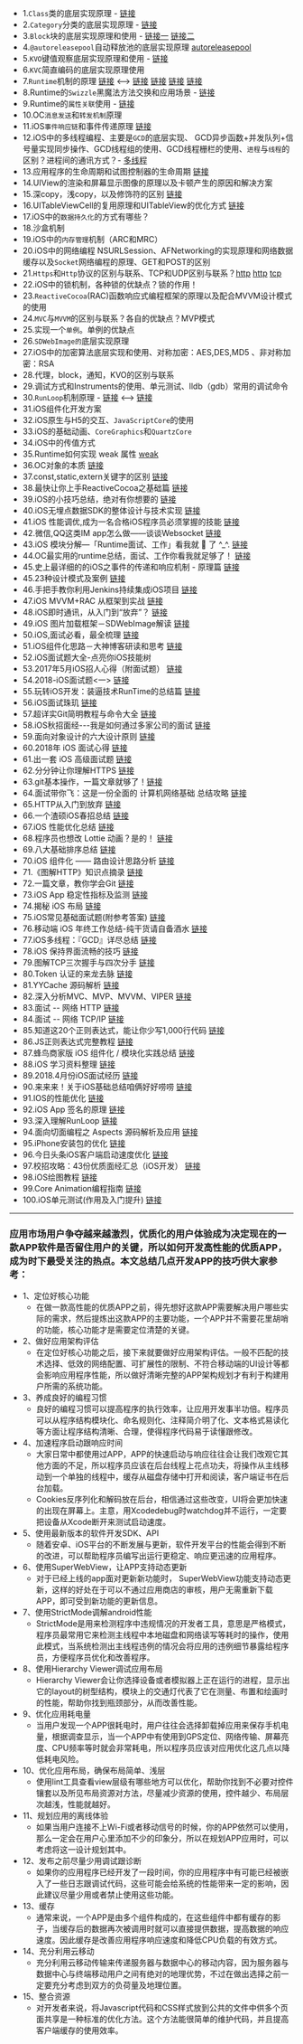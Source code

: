 - 1.`Class`类的底层实现原理 - [链接](https://www.jianshu.com/p/74db5638f34f)
- 2.``Category``分类的底层实现原理 - [链接](https://www.jianshu.com/p/fa66c8be42a2)
- 3.`Block`块的底层实现原理和使用 - [链接一](https://www.jianshu.com/p/c99f4974ddb5)  [链接二](https://www.jianshu.com/p/8865ff43f30e)
- 4.`@autoreleasepool`自动释放池的底层实现原理 [autoreleasepool](https://juejin.im/post/59eabe2451882578ca2dc145)
- 5.`KVO`键值观察底层实现原理和使用 - [链接](https://www.jianshu.com/p/5477cf91bb32)
- 6.`KVC`简直编码的底层实现原理使用
- 7.`Runtime`机制的原理 [链接](https://www.jianshu.com/p/8acdedf9c1af) <--> [链接](https://www.jianshu.com/p/d949b51d5de7) [链接](https://www.jianshu.com/p/27ee04f3ed7b) [链接](https://www.jianshu.com/p/4546f22b2e96) [链接](https://www.jianshu.com/p/57e3f555756e)
- 8.Runtime的`Swizzle`黑魔法方法交换和应用场景 - [链接](https://www.jianshu.com/p/8acdedf9c1af)
- 9.Runtime的`属性关联`使用 - [链接](https://www.jianshu.com/p/0f9b990e8b0a)
- 10.OC`消息发送`和`转发机制`原理
- 11.iOS`事件响应链`和事件传递原理 [链接](https://www.jianshu.com/p/2e074db792ba)
- 12.iOS中的多线程编程、主要是`GCD`的底层实现、 GCD异步函数+并发队列+信号量实现同步操作、GCD线程组的使用、GCD线程栅栏的使用、`进程`与`线程`的区别？进程间的通讯方式？- [多线程](https://www.jianshu.com/p/f28a50f72bb1)
- 13.应用程序的生命周期和试图控制器的生命周期 [链接](https://www.jianshu.com/p/d60b388b19f5)
- 14.UIView的渲染和屏幕显示图像的原理以及卡顿产生的原因和解决方案
- 15.深copy，浅copy，以及修饰符的区别 [链接](https://www.jianshu.com/p/50015abbfbdb)
-  16.UITableViewCell的复用原理和UITableView的优化方式 [链接](https://www.jianshu.com/p/2b192257276f)
-  17.iOS中的`数据持久化`的方式有哪些？
- 18.沙盒机制
- 19.iOS中的`内存管理`机制（ARC和MRC）
- 20.iOS中的网络编程 NSURLSession、AFNetworking的实现原理和网络数据缓存以及`Socket`网络编程的原理、GET和POST的区别
- 21.`Https`和`Http`协议的区别与联系、TCP和UDP区别与联系？[http](https://www.jianshu.com/p/0dd08712c649) [http](https://juejin.im/post/5872309261ff4b005c4580d4) [tcp](https://juejin.im/post/586cfcf8da2f600055ce8a8d)
- 22.iOS中的锁机制，各种锁的优缺点？锁的作用！
- 23.`ReactiveCocoa`(RAC)函数响应式编程框架的原理以及配合MVVM设计模式的使用
- 24.`MVC`与`MVVM`的区别与联系？各自的优缺点？MVP模式
- 25.实现一个`单例`。单例的优缺点
- 26.`SDWebImage的`底层实现原理
- 27.iOS中的加密算法底层实现和使用、对称加密：AES,DES,MD5  、非对称加密：RSA
- 28.代理，block，通知，KVO的区别与联系
- 29.调试方式和Instruments的使用、单元测试、lldb（gdb）常用的调试命令
- 30.`RunLoop`机制原理 - [链接](https://www.jianshu.com/p/de752066d0ad) <—>   [链接](https://www.jianshu.com/p/b9426458fcf6)
- 31.iOS组件化开发方案
- 32.iOS原生与H5的交互、`JavaScriptCore`的使用
- 33.iOS的基础动画、`CoreGraphics`和`QuartzCore`
- 34.iOS中的传值方式
- 35.Runtime如何实现 weak 属性 [weak](https://juejin.im/post/58ffe5fb5c497d0058158fee)
- 36.OC对象的本质 [链接](https://www.jianshu.com/p/aa7ccadeca88)
- 37.const,static,extern关键字的区别 [链接](https://www.jianshu.com/p/91e10d1a5242)
- 38.最快让你上手ReactiveCocoa之基础篇 [链接](https://www.jianshu.com/p/87ef6720a096)
- 39.iOS的小技巧总结，绝对有你想要的 [链接](https://www.jianshu.com/p/4523eafb4cd4)
- 40.iOS无埋点数据SDK的整体设计与技术实现 [链接](https://www.jianshu.com/p/5f16e1de6d5a)
- 41.iOS 性能调优,成为一名合格iOS程序员必须掌握的技能 [链接](https://www.jianshu.com/p/05b68c84913a)
- 42.微信,QQ这类IM app怎么做——谈谈Websocket [链接](https://www.jianshu.com/p/bcefda55bce4)
- 43.iOS 模块分解—「Runtime面试、工作」看我就 🐒 了 ^_^. [链接](https://www.jianshu.com/p/19f280afcb24)
- 44.OC最实用的runtime总结，面试、工作你看我就足够了！ [链接](https://www.jianshu.com/p/ab966e8a82e2)
- 45.史上最详细的的iOS之事件的传递和响应机制 - 原理篇  [链接](https://www.jianshu.com/p/2e074db792ba)
- 45.23种设计模式及案例 [链接](https://www.jianshu.com/p/4a5a0a92e7d5)
- 46.手把手教你利用Jenkins持续集成iOS项目 [链接](https://www.jianshu.com/p/41ecb06ae95f)
- 47.iOS MVVM+RAC 从框架到实战  [链接](https://www.jianshu.com/p/3beb21d5def2)
- 48.iOS即时通讯，从入门到“放弃”？ [链接](https://www.jianshu.com/p/2dbb360886a8)
- 49.iOS 图片加载框架－SDWebImage解读 [链接](https://www.jianshu.com/p/be9a0a088feb)
- 50.iOS,面试必看，最全梳理 [链接](https://www.jianshu.com/p/5d2163640e26)
- 51.iOS组件化思路－大神博客研读和思考 [链接](https://www.jianshu.com/p/afb9b52143d4)
- 52.iOS面试题大全-点亮你iOS技能树  [](https://www.jianshu.com/p/403ee06a584e)
- 53.2017年5月iOS招人心得（附面试题） [链接](https://www.jianshu.com/p/56e40ea56813)
- 54.2018-iOS面试题<一> [链接](https://www.jianshu.com/p/7ba3d0eb4908)
- 55.玩转iOS开发：装逼技术RunTime的总结篇    [链接](https://juejin.im/post/59ee81615188250385370582)
- 56.iOS面试珠玑 [链接](https://juejin.im/post/5b03936a6fb9a07ac162bfe0)
- 57.超详实Git简明教程与命令大全 [链接](https://juejin.im/post/5bd2a0d8e51d457a4e0d4fd5)
- 58.iOS秋招面经---我是如何通过多家公司的面试  [链接](https://juejin.im/post/5ba0b9a05188255c451ea09c)
- 59.面向对象设计的六大设计原则 [链接](https://juejin.im/post/5b9526c1e51d450e69731dc2)
- 60.2018年 iOS 面试心得 [链接](https://juejin.im/post/5b4cd5aae51d455b5d3efa2c)
- 61.出一套 iOS 高级面试题  [链接](https://juejin.im/post/5b56155e6fb9a04f8b78619b)
- 62.分分钟让你理解HTTPS [链接](https://juejin.im/post/5ad6ad575188255c272273c4)
- 63.git基本操作，一篇文章就够了！[链接](https://juejin.im/post/5ae072906fb9a07a9e4ce596)
- 64.面试带你飞：这是一份全面的 计算机网络基础 总结攻略 [链接](https://juejin.im/post/5ad7e6c35188252ebd06acfa)
- 65.HTTP从入门到放弃 [链接](https://juejin.im/post/5ad74c35f265da50300277f7)
- 66.一个渣硕iOS春招总结 [链接](https://juejin.im/post/5ad541e0f265da23994f032c)
- 67.iOS 性能优化总结 [链接](https://juejin.im/post/5ace078cf265da23994ee493)
- 68.程序员也想改 Lottie 动画？是的！ [链接](https://juejin.im/post/5acc4162f265da23826e4dc0)
- 69.八大基础排序总结 [链接](https://juejin.im/post/5ab9ae9cf265da23830ae617)
- 70.iOS 组件化 —— 路由设计思路分析 [链接](https://juejin.im/post/5ab85a346fb9a028e52dd16e)
- 71.《图解HTTP》知识点摘录  [链接](https://juejin.im/post/5aa62f93f265da23906ba830)
- 72.一篇文章，教你学会Git [链接](https://juejin.im/post/599e14875188251240632702)
- 73.iOS App 稳定性指标及监测 [链接](https://juejin.im/post/58ca0832a22b9d006418fe43)
- 74.揭秘 iOS 布局 [链接](https://juejin.im/user/592511e5a0bb9f005f7e4c9a/likes)
- 75.iOS常见基础面试题(附参考答案) [链接](https://juejin.im/post/5a961028f265da4e7832caf7)
- 76.移动端 iOS 年终工作总结-纯干货请自备酒水 [链接](https://juejin.im/post/5a934dfa6fb9a0634514d8a9)
- 77.iOS多线程：『GCD』详尽总结 [链接](https://juejin.im/post/5a90de68f265da4e9b592b40)
- 78.iOS 保持界面流畅的技巧 [链接](https://blog.ibireme.com/2015/11/12/smooth_user_interfaces_for_ios/)
- 79.图解TCP三次握手与四次分手 [链接](https://juejin.im/post/5a7835a46fb9a063606eb801)
- 80.Token 认证的来龙去脉 [链接](https://juejin.im/user/592511e5a0bb9f005f7e4c9a/likes)
- 81.YYCache 源码解析 [链接](https://juejin.im/post/5a657a946fb9a01cb64ee761)
- 82.深入分析MVC、MVP、MVVM、VIPER [链接](https://juejin.im/post/59fc625d51882529c0468dc9)
- 83.面试 -- 网络 HTTP [链接](https://juejin.im/post/5872309261ff4b005c4580d4)
- 84.面试 -- 网络 TCP/IP [链接](https://juejin.im/post/586cfcf8da2f600055ce8a8d)
- 85.知道这20个正则表达式，能让你少写1,000行代码 [链接](https://www.jianshu.com/p/e7bb97218946)
- 86.JS正则表达式完整教程 [链接](https://juejin.im/post/5965943ff265da6c30653879)
- 87.蜂鸟商家版 iOS 组件化 / 模块化实践总结 [链接](https://juejin.im/post/5a620cf5f265da3e36415764)
- 88.iOS 学习资料整理 [链接](https://github.com/Aufree/trip-to-iOS)
- 89.2018.4月份iOS面试经历 [链接](https://juejin.im/post/5adaed6a518825673123c757)
- 90.来来来！关于iOS基础总结咱俩好好唠唠 [链接](https://www.jianshu.com/p/bc3f8424fad3)
- 91.IOS的性能优化 [链接](https://github.com/skyming/iOS-Performance-Optimization)
- 92.iOS App 签名的原理 [链接](http://blog.cnbang.net/tech/3386/)
- 93.深入理解RunLoop [链接](https://blog.ibireme.com/2015/05/18/runloop/)
- 94.面向切面编程之 Aspects 源码解析及应用 [链接](http://wereadteam.github.io/2016/06/30/Aspects/)
- 95.iPhone安装包的优化 [链接](https://techblog.toutiao.com/2016/12/27/iphone/)
- 96.今日头条iOS客户端启动速度优化  [链接](https://techblog.toutiao.com/2018/05/29/untitled-24/)
- 97.校招攻略：43份优质面经汇总（iOS开发） [链接](https://zhuanlan.zhihu.com/p/36504657)
- 98.iOS绘图教程 [链接](http://www.cnblogs.com/xdream86/archive/2012/12/12/2814552.html)
- 99.Core Animation编程指南 [链接](https://www.cnblogs.com/xdream86/p/3250782.html)
- 100.iOS单元测试(作用及入门提升) [链接](https://www.jianshu.com/p/8bbec078cabe)




--- 

###  应用市场用户争夺越来越激烈，优质化的用户体验成为决定现在的一款APP软件是否留住用户的关键，所以如何开发高性能的优质APP，成为时下最受关注的热点。本文总结几点开发APP的技巧供大家参考：


  
-	1、定位好核心功能
	- 在做一款高性能的优质APP之前，得先想好这款APP需要解决用户哪些实际的需求，然后提炼出这款APP的主要功能，一个APP并不需要花里胡哨的功能，核心功能才是需要定位清楚的关键。
-	2、做好应用架构评估
	- 在定位好核心功能之后，接下来就要做好应用架构评估。一般不匹配的技术选择、低效的网络配置、可扩展性的限制、不符合移动端的UI设计等都会影响应用程序性能，所以做好清晰完整的APP架构规划才有利于构建用户所需的系统功能。
-	3、养成良好的编程习惯
	- 良好的编程习惯可以提高程序的执行效率，让应用开发事半功倍。程序员可以从程序结构模块化、命名规则化、注释简介明了化、文本格式易读化等方面让程序结构清晰、合理，使得程序代码易于读懂跟修改。
-	4、加速程序启动跟响应时间
	- 大家日常中都使用过APP，APP的快速启动与响应往往会让我们改观它其他方面的不足，所以程序员应该在后台线程上花点功夫，将操作从主线移动到一个单独的线程中，缓存从磁盘存储中打开和阅读，客户端证书在后台加载。
	- Cookies反序列化和解码放在后台，相信通过这些改变，UI将会更加快速的出现在屏幕上。主意，用Xcodedebug时watchdog并不运行，一定要把设备从Xcode断开来测试启动速度。
-	5、使用最新版本的软件开发SDK、API
	- 随着安卓、iOS平台的不断发展与更新，软件开发平台的性能会得到不断的改进，可以帮助程序员编写出运行更稳定、响应更迅速的应用程序。
-	6、使用SuperWebView，让APP支持动态更新
	- 对于已经上线的app面对更新新功能时， SuperWebView功能支持动态更新，这样的好处在于可以不通过应用商店的审核，用户无需重新下载APP，即可受到新功能的更新信息。
-	7、使用StrictMode调解android性能
	- StrictMode是用来检测程序中违规情况的开发者工具，意思是严格模式，程序员最常用它来检测主线程中本地磁盘和网络读写等耗时的操作，使用此模式，当系统检测出主线程违例的情况会将应用的违例细节暴露给程序员，方便程序员优化和改善程序。
-	8、使用Hierarchy Viewer调试应用布局
	- Hierarchy Viewer会让你选择设备或者模拟器上正在运行的进程，显示出它的layout的树型结构，模块上的交通灯代表了它在测量、布置和绘画时的性能，帮助你找到瓶颈部分，从而改善性能。
-	9、优化应用耗电量
	- 当用户发现一个APP很耗电时，用户往往会选择卸载掉应用来保存手机电量，根据调查显示，当一个APP中有使用到GPS定位、网络传输、屏幕亮度、CPU频率等时就会非常耗电，所以程序员应该对应用优化这几点以降低耗电风险。
-	10、优化应用布局，确保布局简单、浅层
	- 使用lint工具查看view层级有哪些地方可以优化，帮助你找到不必要对控件镶套以及所见布局资源对方法，尽量减少资源的使用，控件越少、布局层次越浅，性能就越好。
-	11、规划应用的离线体验
 	- 如果当用户连接不上Wi-Fi或者移动信号的时候，你的APP依然可以使用，那么一定会在用户心里添加不少的印象分，所以在规划APP应用时，可以考虑将这一设计规划其中。
-	12、发布之前尽量少用调试跟诊断
 	- 如果你的应用程序已经开发了一段时间，你的应用程序中有可能已经被嵌入了一些日志跟调试代码，这些可能会给系统的性能带来一定的影响，因此建议尽量少用或者禁止使用这些功能。
-	13、缓存
	- 通常来说，一个APP是由多个组件构成的，在这些组件中都有缓存的影子，当缓存后的数据再次被调用时就可以直接提供数据，提高数据的响应速度。因此缓存是改善应用程序响应速度和降低CPU负载的有效方式。
-	14、充分利用云移动
	- 充分利用云移动传输来传递服务器与数据中心的移动内容，因为服务器与数据中心与终端移动用户之间有绝对的地理优势，不过在做出选择之前一定要充分考虑到双方的负荷量及地理位置。
-	15、整合资源
	- 对开发者来说，将Javascript代码和CSS样式放到公共的文件中供多个页面共享是一种标准的优化方法。这个方法能很简单的维护代码，并且提高客户端缓存的使用效率。